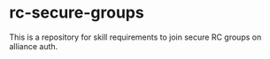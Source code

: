# rc-secure-groups

This is a repository for skill requirements to join secure RC groups on alliance auth.